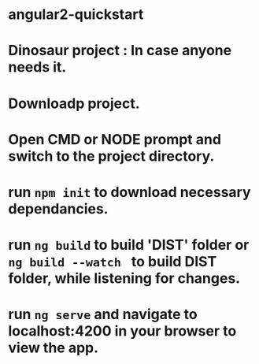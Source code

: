 # angular2-quickstart

# Dinosaur project : In case anyone needs it.

# Downloadp project. 
# Open CMD or NODE prompt and switch to the project directory.
# run ` npm init ` to download necessary dependancies.
# run ` ng build ` to build 'DIST' folder or `ng build --watch ` to build DIST folder, while listening for changes.
# run ` ng serve ` and navigate to localhost:4200 in your browser to view the app.
